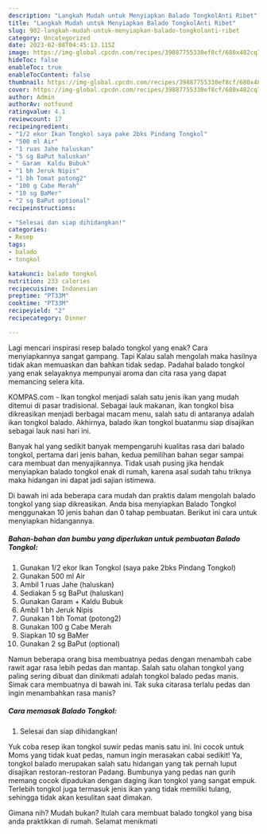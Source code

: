 ```yaml
---
description: "Langkah Mudah untuk Menyiapkan Balado TongkolAnti Ribet"
title: "Langkah Mudah untuk Menyiapkan Balado TongkolAnti Ribet"
slug: 902-langkah-mudah-untuk-menyiapkan-balado-tongkolanti-ribet
category: Uncategorized
date: 2023-02-08T04:45:13.115Z
image: https://img-global.cpcdn.com/recipes/39887755330ef8cf/680x482cq70/balado-tongkol-foto-resep-utama.jpg
hideToc: false
enableToc: true
enableTocContent: false
thumbnail: https://img-global.cpcdn.com/recipes/39887755330ef8cf/680x482cq70/balado-tongkol-foto-resep-utama.jpg
cover: https://img-global.cpcdn.com/recipes/39887755330ef8cf/680x482cq70/balado-tongkol-foto-resep-utama.jpg
author: Admin
authorAv: notfound
ratingvalue: 4.1
reviewcount: 17
recipeingredient:
- "1/2 ekor Ikan Tongkol saya pake 2bks Pindang Tongkol"
- "500 ml Air"
- "1 ruas Jahe haluskan"
- "5 sg BaPut haluskan"
- " Garam  Kaldu Bubuk"
- "1 bh Jeruk Nipis"
- "1 bh Tomat potong2"
- "100 g Cabe Merah"
- "10 sg BaMer"
- "2 sg BaPut optional"
recipeinstructions:

- "Selesai dan siap dihidangkan!"
categories:
- Resep
tags:
- balado
- tongkol

katakunci: balado tongkol 
nutrition: 233 calories
recipecuisine: Indonesian
preptime: "PT33M"
cooktime: "PT33M"
recipeyield: "2"
recipecategory: Dinner

---
```



Lagi mencari inspirasi resep balado tongkol yang enak? Cara menyiapkannya sangat gampang. Tapi Kalau salah mengolah maka hasilnya tidak akan memuaskan dan bahkan tidak sedap. Padahal balado tongkol yang enak selayaknya mempunyai aroma dan cita rasa yang dapat memancing selera kita.


KOMPAS.com - Ikan tongkol menjadi salah satu jenis ikan yang mudah ditemui di pasar tradisional. Sebagai lauk makanan, ikan tongkol bisa dikreasikan menjadi berbagai macam menu, salah satu di antaranya adalah ikan tongkol balado. Akhirnya, balado ikan tongkol buatanmu siap disajikan sebagai lauk nasi hari ini.

Banyak hal yang sedikit banyak mempengaruhi kualitas rasa dari balado tongkol, pertama dari jenis bahan, kedua pemilihan bahan segar sampai cara membuat dan menyajikannya. Tidak usah pusing jika hendak menyiapkan balado tongkol enak di rumah, karena asal sudah tahu triknya maka hidangan ini dapat jadi sajian istimewa.


Di bawah ini ada beberapa cara mudah dan praktis dalam mengolah balado tongkol yang siap dikreasikan. Anda bisa menyiapkan Balado Tongkol menggunakan 10 jenis bahan dan 0 tahap pembuatan. Berikut ini cara untuk menyiapkan hidangannya.

<!--inarticleads1-->

##### Bahan-bahan dan bumbu yang diperlukan untuk pembuatan Balado Tongkol:

1. Gunakan 1/2 ekor Ikan Tongkol (saya pake 2bks Pindang Tongkol)
1. Gunakan 500 ml Air
1. Ambil 1 ruas Jahe (haluskan)
1. Sediakan 5 sg BaPut (haluskan)
1. Gunakan  Garam + Kaldu Bubuk
1. Ambil 1 bh Jeruk Nipis
1. Gunakan 1 bh Tomat (potong2)
1. Gunakan 100 g Cabe Merah
1. Siapkan 10 sg BaMer
1. Gunakan 2 sg BaPut (optional)


Namun beberapa orang bisa membuatnya pedas dengan menambah cabe rawit agar rasa lebih pedas dan mantap. Salah satu olahan tongkol yang paling sering dibuat dan dinikmati adalah tongkol balado pedas manis. Simak cara membuatnya di bawah ini. Tak suka citarasa terlalu pedas dan ingin menambahkan rasa manis? 

<!--inarticleads2-->

##### Cara memasak Balado Tongkol:


1. Selesai dan siap dihidangkan!

Yuk coba resep ikan tongkol suwir pedas manis satu ini. Ini cocok untuk Moms yang tidak kuat pedas, namun ingin merasakan cabai sedikit! Ya, tongkol balado merupakan salah satu hidangan yang tak pernah luput disajikan restoran-restoran Padang. Bumbunya yang pedas nan gurih memang cocok dipadukan dengan daging ikan tongkol yang sangat empuk. Terlebih tongkol juga termasuk jenis ikan yang tidak memiliki tulang, sehingga tidak akan kesulitan saat dimakan. 

Gimana nih? Mudah bukan? Itulah cara membuat balado tongkol yang bisa anda praktikkan di rumah. Selamat menikmati
